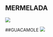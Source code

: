 ## MERMELADA
![](https://www.apega.pe/wp-content/uploads/2025/05/receta-de-mermelada-de-pina-800x445.jpg.webp)

##GUACAMOLE
![](https://www.shoothecook.es/wp-content/uploads/guacamole-F.jpg)


